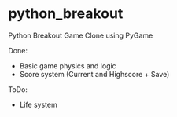 # python_breakout
Python Breakout Game Clone using PyGame

Done:
* Basic game physics and logic
* Score system (Current and Highscore + Save)

ToDo:
* Life system
